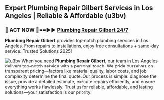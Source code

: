 ## Expert Plumbing Repair Gilbert Services in Los Angeles | Reliable & Affordable (u3bv)  

<h3>🚿 ACT NOW 🌟==►► <a href="https://tinyurl.com/2ne6vx2x" rel="nofollow">Plumbing Repair Gilbert 24/7</a></h3>

**Plumbing Repair Gilbert** provides top-notch plumbing services in Los Angeles. From repairs to installations, enjoy free consultations + same-day service. Trusted Solutions 2025!

[![u3bv](https://i.imgur.com/4PFF4AK.jpeg)](https://tinyurl.com/2ne6vx2x)
When you need **Plumbing Repair Gilbert**, our team in Los Angeles delivers top-notch service with a personal touch. We pride ourselves on transparent pricing—factors like material quality, labor costs, and job complexity determine the final quote. Our process is simple: diagnose the issue, provide a detailed estimate, execute repairs efficiently, and ensure everything works flawlessly. Trust us for reliable, affordable, and lasting solutions—your satisfaction is our priority!